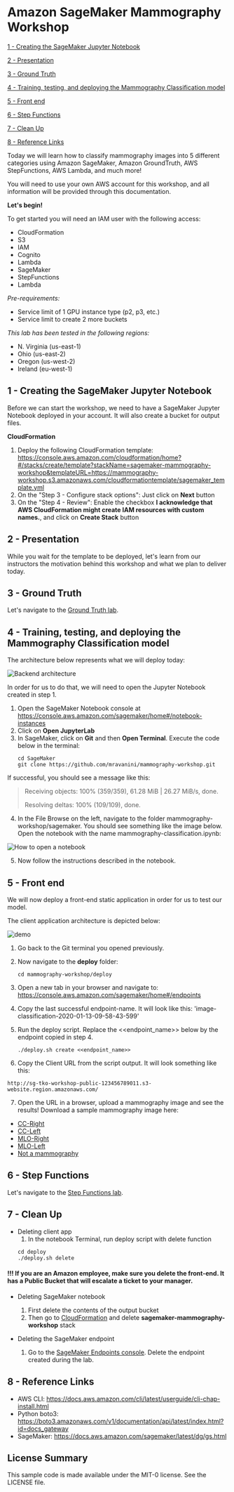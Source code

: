 # Amazon SageMaker Mammography Workshop

[1 - Creating the SageMaker Jupyter Notebook](#1---creating-the-sagemaker-jupyter-notebook)

[2 - Presentation](#2---presentation)

[3 - Ground Truth](#3---ground-truth)

[4 - Training, testing, and deploying the Mammography Classification model](#4---training-testing-and-deploying-the-mammography-classification-model)

[5 - Front end](#5---front-end)

[6 - Step Functions](#6---step-functions)

[7 - Clean Up](#7---clean-up)

[8 - Reference Links](#8---reference-links)


Today we will learn how to classify mammography images into 5 different categories using Amazon SageMaker, Amazon GroundTruth, AWS StepFunctions, AWS Lambda, and much more!

You will need to use your own AWS account for this workshop, and all information will be provided through this documentation.

**Let's begin!**

To get started you will need an IAM user with the following access:
- CloudFormation
- S3
- IAM
- Cognito
- Lambda
- SageMaker
- StepFunctions
- Lambda

*Pre-requirements:*
- Service limit of 1 GPU instance type (p2, p3, etc.)
- Service limit to create 2 more buckets

*This lab has been tested in the following regions:*
- N. Virginia (us-east-1)
- Ohio (us-east-2)
- Oregon (us-west-2)
- Ireland (eu-west-1)

## 1 - Creating the SageMaker Jupyter Notebook

Before we can start the workshop, we need to have a SageMaker Jupyter Notebook deployed in your account. It will also create a bucket for output files.

**CloudFormation**
1. Deploy the following CloudFormation template: https://console.aws.amazon.com/cloudformation/home?#/stacks/create/template?stackName=sagemaker-mammography-workshop&templateURL=https://mammography-workshop.s3.amazonaws.com/cloudformationtemplate/sagemaker_template.yml
2. On the "Step 3 - Configure stack options": Just click on **Next** button
3. On the "Step 4 - Review": Enable the checkbox **I acknowledge that AWS CloudFormation might create IAM resources with custom names.**, and click on **Create Stack** button


## 2 - Presentation

While you wait for the template to be deployed, let's learn from our instructors the motivation behind this workshop and what we plan to deliver today.


## 3 - Ground Truth

Let's navigate to the [Ground Truth lab](groundtruth#sagemaker-ground-truth).

## 4 - Training, testing, and deploying the Mammography Classification model

The architecture below represents what we will deploy today:

![Backend architecture](images/backend-architecture.png)

In order for us to do that, we will need to open the Jupyter Notebook created in step 1.

1. Open the SageMaker Notebook console at https://console.aws.amazon.com/sagemaker/home#/notebook-instances
2. Click on **Open JupyterLab**
3. In SageMaker, click on **Git** and then **Open Terminal**. Execute the code below in the terminal:
    ```
    cd SageMaker
    git clone https://github.com/mravanini/mammography-workshop.git
   
    ```
If successful, you should see a message like this:

>Receiving objects: 100% (359/359), 61.28 MiB | 26.27 MiB/s, done.
>
>Resolving deltas: 100% (109/109), done.

4. In the File Browse on the left, navigate to the folder mammography-workshop/sagemaker. You should see something like the image below. Open the notebook with the name mammography-classification.ipynb:

![How to open a notebook](images/open-notebook.png)


5. Now follow the instructions described in the notebook.  

## 5 - Front end

We will now deploy a front-end static application in order for us to test our model.

The client application architecture is depicted below:

![demo](images/architecture.jpg)


1. Go back to the Git terminal you opened previously. 

2. Now navigate to the **deploy** folder:
    ```
    cd mammography-workshop/deploy
    ```
3. Open a new tab in your browser and navigate to:
    https://console.aws.amazon.com/sagemaker/home#/endpoints

4. Copy the last successful endpoint-name. It will look like this: 'image-classification-2020-01-13-09-58-43-599'

5. Run the deploy script. Replace the <<endpoint_name>> below by the endpoint copied in step 4.
    ```
    ./deploy.sh create <<endpoint_name>>
    ```
6. Copy the Client URL from the script output.
It will look something like this: 
```
http://sg-tko-workshop-public-123456789011.s3-website.region.amazonaws.com/
```

7. Open the URL in a browser, upload a mammography image and see the results!
Download a sample mammography image here: 

* [CC-Right](https://mammography-workshop.s3.amazonaws.com/sample/resize_CCD_564.jpg?raw=true)
* [CC-Left](https://mammography-workshop.s3.amazonaws.com/sample/resize_CCE_835.jpg?raw=true)
* [MLO-Right](https://mammography-workshop.s3.amazonaws.com/sample/resize_MLOD_682.jpg?raw=true)
* [MLO-Left](https://mammography-workshop.s3.amazonaws.com/sample/resize_MLOE_743.jpg?raw=true)
* [Not a mammography](https://mammography-workshop.s3.amazonaws.com/sample/resize_NAO_MG_1.3.51.0.7.11929756167.13783.28228.48520.63660.34753.63542.dcm.jpg?raw=true)


## 6 - Step Functions

Let's navigate to the [Step Functions lab](workflow#ml-workflow).


## 7 - Clean Up
* Deleting client app
    1. In the notebook Terminal, run deploy script with delete function
    ```
    cd deploy
    ./deploy.sh delete
    ```

#### !!! If you are an Amazon employee, make sure you delete the front-end. It has a Public Bucket that will escalate a ticket to your manager. 

* Deleting SageMaker notebook
    1. First delete the contents of the output bucket
    2. Then go to [CloudFormation](https://console.aws.amazon.com/cloudformation/home#/stacks) and delete **sagemaker-mammography-workshop** stack
    
* Deleting the SageMaker endpoint
    1. Go to the [SageMaker Endpoints console](https://console.aws.amazon.com/sagemaker/home#/endpoints). Delete the endpoint created during the lab.

## 8 - Reference Links
* AWS CLI: https://docs.aws.amazon.com/cli/latest/userguide/cli-chap-install.html
* Python boto3: https://boto3.amazonaws.com/v1/documentation/api/latest/index.html?id=docs_gateway
* SageMaker: https://docs.aws.amazon.com/sagemaker/latest/dg/gs.html

## License Summary
This sample code is made available under the MIT-0 license. See the LICENSE file.